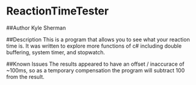 # ReactionTimeTester

##Author 
Kyle Sherman

##Description 
This is a program that allows you to see what your reaction time is.
It was written to explore more functions of c# including double buffering,
system timer, and stopwatch.

##Known Issues
The results appeared to have an offset / inaccurace of ~100ms, so as a temporary compensation the program will subtract 100 from the result.
